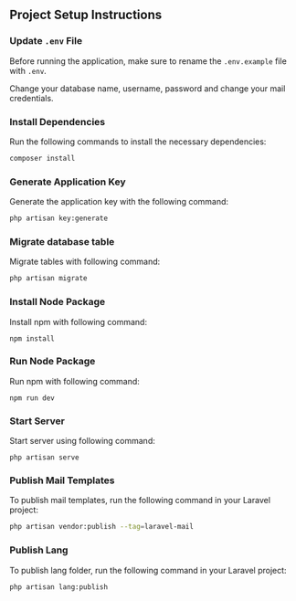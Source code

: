 ## Project Setup Instructions

### Update `.env` File

Before running the application, make sure to rename the `.env.example` file with `.env`.

Change your database name, username, password and change your mail credentials.

### Install Dependencies

Run the following commands to install the necessary dependencies:

```bash
composer install
```

### Generate Application Key

Generate the application key with the following command:

```bash
php artisan key:generate
```

### Migrate database table

Migrate tables with following command:

```bash
php artisan migrate
```

### Install Node Package

Install npm with following command:

```
npm install
```

### Run Node Package

Run npm with following command:

```
npm run dev
```

### Start Server

Start server using following command:

```
php artisan serve
```

### Publish Mail Templates

To publish mail templates, run the following command in your Laravel project:

```bash
php artisan vendor:publish --tag=laravel-mail
```

### Publish Lang

To publish lang folder, run the following command in your Laravel project:

```bash
php artisan lang:publish
```